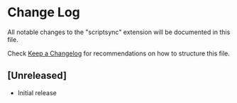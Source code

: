 # Change Log

All notable changes to the "scriptsync" extension will be documented in this file.

Check [Keep a Changelog](http://keepachangelog.com/) for recommendations on how to structure this file.

## [Unreleased]

- Initial release